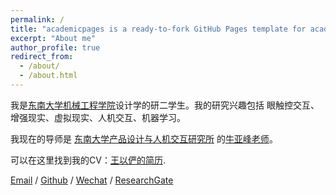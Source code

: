 ```yaml
---
permalink: /
title: "academicpages is a ready-to-fork GitHub Pages template for academic personal websites"
excerpt: "About me"
author_profile: true
redirect_from: 
  - /about/
  - /about.html
---
```



我是[东南大学](https://www.seu.edu.cn)[机械工程学院](https://me.seu.edu.cn/qywzwlh.cn/domain.psp)设计学的研二学生。我的研究兴趣包括 眼触控交互、增强现实、虚拟现实、人机交互、机器学习。

我现在的导师是 [东南大学产品设计与人机交互研究所](https://me.seu.edu.cn/2017/0721/c1298a193075/page.htm) 的[牛亚峰老师](https://me.seu.edu.cn/nyf_31777/list.htm)。

可以在这里找到我的CV：[王以俨的简历](../assets/Curriculum_Vitae.pdf).

[Email](wangyiyan@seu.edu.cn) / [Github](https://github.com/george-wyy) / [Wechat](../images/wechat.jpg) / [ResearchGate](https://www.researchgate.net/profile/Yiyan-Wang-7)